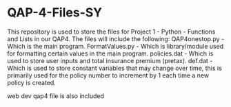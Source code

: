 # QAP-4-Files-SY
This repository is used to store the files for Project 1 - Python - Functions and Lists in our QAP4. The files will include the following:
QAP4onestop.py - Which is the main program. 
FormatValues.py - Which is library/module used for formatting certain values in the main program. 
policies.dat - Which is used to store user inputs and total insurance premium (pretax). 
def.dat - Which is used to store constant variables that may change over time, this is primarily used for the policy number to increment by 1 each time a new policy is created. 


web dev qap4 file is also included
